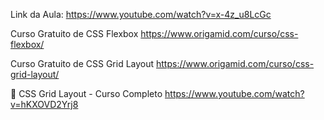 Link da Aula:
https://www.youtube.com/watch?v=x-4z_u8LcGc

Curso Gratuito de CSS Flexbox
https://www.origamid.com/curso/css-flexbox/

Curso Gratuito de CSS Grid Layout
https://www.origamid.com/curso/css-grid-layout/

🐺 CSS Grid Layout - Curso Completo
https://www.youtube.com/watch?v=hKXOVD2Yrj8
